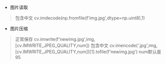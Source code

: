 - 图片读取
>包含中文
cv.imdecode(np.fromfile(f'img.jpg',dtype=np.uint8),1)

- 图片压缩
>正常保存
cv.imwrite(f'newimg.jpg',img,[cv.IMWRITE_JPEG_QUALITY,num])
>包含中文
cv.imencode('.jpg',img,[cv.IMWRITE_JPEG_QUALITY,num])[1].tofile(f'newimg.jpg')
>num默认是95